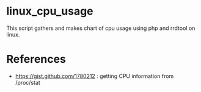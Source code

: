 linux_cpu_usage
===============

This script gathers and makes chart of cpu usage using php and rrdtool on linux.

References
==========

 * https://gist.github.com/1780212 : getting CPU information from /proc/stat
